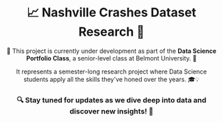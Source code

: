 <h1 align="center">📈 Nashville Crashes Dataset Research 🚧</h1>

<p align="center">🌱 This project is currently under development as part of the <strong>Data Science Portfolio Class</strong>, a senior-level class at Belmont University. 🏫</p>

<p align="center">It represents a semester-long research project where Data Science students apply all the skills they've honed over the years. 🎓💡</p>

<h3 align="center">🔍 Stay tuned for updates as we dive deep into data and discover new insights! 🌟</h3>
